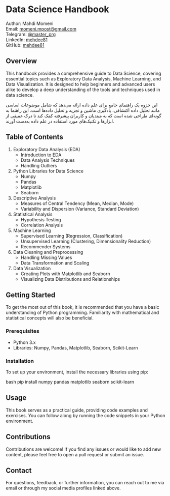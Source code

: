 
# Data Science Handbook

Author: Mahdi Momeni  
Email: momeni.mpost@gmail.com  
Telegram: [@master_prg](https://t.me/master_prg)  
LinkedIn: [mehdee81](https://www.linkedin.com/in/mehdee81)  
GitHub: [mehdee81](https://github.com/mehdee81)  

## Overview

This handbook provides a comprehensive guide to Data Science, covering essential topics such as Exploratory Data Analysis, Machine Learning, and Data Visualization. It is designed to help beginners and advanced users alike to develop a deep understanding of the tools and techniques used in data science.

این جزوه یک راهنمای جامع برای علم داده ارائه می‌دهد که شامل موضوعات اساسی مانند تحلیل داده اکتشافی، یادگیری ماشین و تجزیه و تحلیل داده‌ها است. این راهنما به گونه‌ای طراحی شده است که به مبتدیان و کاربران پیشرفته کمک کند تا درک عمیقی از ابزارها و تکنیک‌های مورد استفاده در علم داده به‌دست آورند.


## Table of Contents

1. Exploratory Data Analysis (EDA)
   - Introduction to EDA
   - Data Analysis Techniques
   - Handling Outliers
2. Python Libraries for Data Science
   - Numpy
   - Pandas
   - Matplotlib
   - Seaborn
3. Descriptive Analysis
   - Measures of Central Tendency (Mean, Median, Mode)
   - Variability and Dispersion (Variance, Standard Deviation)
4. Statistical Analysis
   - Hypothesis Testing
   - Correlation Analysis
5. Machine Learning
   - Supervised Learning (Regression, Classification)
   - Unsupervised Learning (Clustering, Dimensionality Reduction)
   - Recommender Systems
6. Data Cleaning and Preprocessing
   - Handling Missing Values
   - Data Transformation and Scaling
7. Data Visualization
   - Creating Plots with Matplotlib and Seaborn
   - Visualizing Data Distributions and Relationships

## Getting Started

To get the most out of this book, it is recommended that you have a basic understanding of Python programming. Familiarity with mathematical and statistical concepts will also be beneficial.

### Prerequisites

- Python 3.x
- Libraries: Numpy, Pandas, Matplotlib, Seaborn, Scikit-Learn

### Installation

To set up your environment, install the necessary libraries using pip:

bash
pip install numpy pandas matplotlib seaborn scikit-learn


## Usage

This book serves as a practical guide, providing code examples and exercises. You can follow along by running the code snippets in your Python environment.

## Contributions

Contributions are welcome! If you find any issues or would like to add new content, please feel free to open a pull request or submit an issue.


## Contact

For questions, feedback, or further information, you can reach out to me via email or through my social media profiles linked above.
